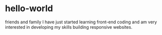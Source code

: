 # hello-world
friends and family
I have just started learning front-end coding and am very interested in developing my skills building responsive websites. 
